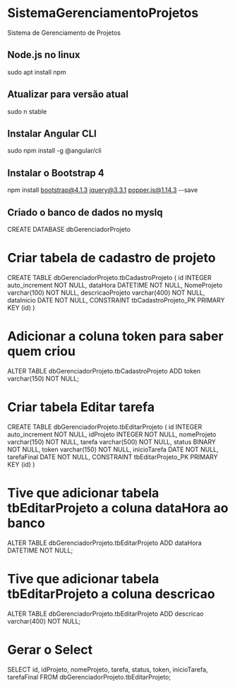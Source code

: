 # SistemaGerenciamentoProjetos
Sistema de Gerenciamento de Projetos
## Node.js no linux 
sudo apt install npm
## Atualizar para versão atual
sudo n stable
## Instalar Angular CLI
sudo npm install -g @angular/cli
## Instalar o Bootstrap 4 
npm install bootstrap@4.1.3 jquery@3.3.1 popper.js@1.14.3 --save

## Criado o banco de dados no myslq
CREATE DATABASE dbGerenciadorProjeto

# Criar tabela de cadastro de projeto
CREATE TABLE dbGerenciadorProjeto.tbCadastroProjeto (
	id INTEGER auto_increment NOT NULL,
	dataHora DATETIME NOT NULL,
	NomeProjeto varchar(100) NOT NULL,
	descricaoProjeto varchar(400) NOT NULL,
	dataInicio DATE NOT NULL,
	CONSTRAINT tbCadastroProjeto_PK PRIMARY KEY (id)
)
# Adicionar a coluna token para saber quem criou 
ALTER TABLE dbGerenciadorProjeto.tbCadastroProjeto ADD token varchar(150) NOT NULL;

# Criar tabela Editar tarefa
CREATE TABLE dbGerenciadorProjeto.tbEditarProjeto (
	id INTEGER auto_increment NOT NULL,
	idProjeto INTEGER NOT NULL,
	nomeProjeto varchar(150) NOT NULL,
	tarefa varchar(500) NOT NULL,
	status BINARY NOT NULL,
	token varchar(150) NOT NULL,
	inicioTarefa DATE NOT NULL,
	tarefaFinal DATE NOT NULL,
	CONSTRAINT tbEditarProjeto_PK PRIMARY KEY (id)
)

# Tive que adicionar tabela tbEditarProjeto a coluna dataHora ao banco
ALTER TABLE dbGerenciadorProjeto.tbEditarProjeto ADD dataHora DATETIME NOT NULL;

# Tive que adicionar tabela tbEditarProjeto a coluna descricao
ALTER TABLE dbGerenciadorProjeto.tbEditarProjeto ADD descricao varchar(400) NOT NULL;

# Gerar o Select
SELECT id, idProjeto, nomeProjeto, tarefa, status, token, inicioTarefa, tarefaFinal
FROM dbGerenciadorProjeto.tbEditarProjeto;
